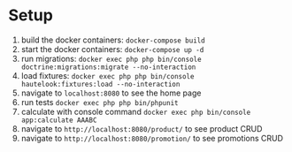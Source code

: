 # Setup

1) build the docker containers: `docker-compose build` 
2) start the docker containers: `docker-compose up -d`
3) run migrations: `docker exec php php bin/console doctrine:migrations:migrate --no-interaction`
4) load fixtures: `docker exec php php bin/console hautelook:fixtures:load --no-interaction`
5) navigate to `localhost:8080` to see the home page
6) run tests `docker exec php php bin/phpunit`
7) calculate with console command `docker exec php bin/console app:calculate AAABC`
8) navigate to `http://localhost:8080/product/` to see product CRUD 
8) navigate to `http://localhost:8080/promotion/` to see promotions CRUD 
